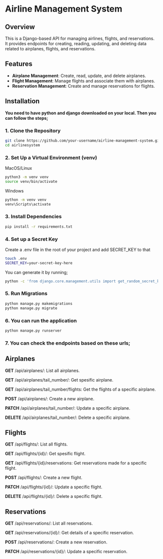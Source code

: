 # Airline Management System

## Overview
This is a Django-based API for managing airlines, flights, and reservations. It provides endpoints for creating, reading, updating, and deleting data related to airplanes, flights, and reservations.

## Features
- **Airplane Management**: Create, read, update, and delete airplanes.
- **Flight Management**: Manage flights and associate them with airplanes.
- **Reservation Management**: Create and manage reservations for flights.

## Installation

**You need to have python and django downloaded on your local. Then you can follow the steps;**

### 1. Clone the Repository
  ```bash
  git clone https://github.com/your-username/airline-management-system.git
  cd airlinesystem


```

### 2. Set Up a Virtual Environment (venv)
MacOS/Linux
  ```bash
  python3 -m venv venv
  source venv/bin/activate

```

Windows
  ```bash
  python -m venv venv
  venv\Scripts\activate

```

### 3. Install Dependencies
   ```bash
  pip install -r requirements.txt

```

### 4. Set up a Secret Key
Create a .env file in the root of your project and add SECRET_KEY to that
  ```bash
  touch .env
  SECRET_KEY=your-secret-key-here

```

You can generate it by running;
  ```bash
python -c 'from django.core.management.utils import get_random_secret_key; print(get_random_secret_key())'


```

### 5. Run Migrations
  ```bash
  python manage.py makemigrations
  python manage.py migrate

```

### 6. You can run the application
   ```bash
  python manage.py runserver

```

### 7. You can check the endpoints based on these urls;


## **Airplanes**

**GET** /api/airplanes/: List all airplanes.

**GET** /api/airplanes/tail_number/: Get spesific airplane.

**GET** /api/airplanes/tail_number/flights: Get the flights of a specific airplane.

**POST** /api/airplanes/: Create a new airplane.

**PATCH** /api/airplanes/tail_number/: Update a specific airplane.

**DELETE** /api/airplanes/tail_number/: Delete a specific airplane.


## **Flights**

**GET** /api/flights/: List all flights.

**GET** /api/flights/{id}/: Get spesific flight.

**GET** /api/flights/{id}/reservations: Get reservations made for a specific flight.

**POST** /api/flights/: Create a new flight.

**PATCH** /api/flights/{id}/: Update a specific flight.

**DELETE** /api/flights/{id}/: Delete a specific flight.



## **Reservations**

**GET** /api/reservations/: List all reservations.

**GET** /api/reservations/{id}/: Get details of a specific reservation.

**POST** /api/reservations/: Create a new reservation.

**PATCH** /api/reservations/{id}/: Update a specific reservation.






















